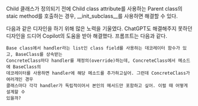 Child 클래스가 정의되기 전에 Child class attribute를 사용하는 Parent class의 staic method를 호출하는
경우, __init_subclass__를 사용하면 해결할 수 있다.

다음과 같은 디자인을 하기 위해 많은 노력을 기울였다. ChatGPT도 해결해주지 못하던 디자인을 드디어
Copilot의 도움을 받아 해결했다. 프롬프트는 다음과 같다.

```
Base class에서 handler라는 list인 class field를 사용하는 데코레이터 함수가 있고, BaseClass를 상속받는
ConcreteClass마다 handler를 재정의(override)하는데, ConcreteClass에서 메소드에 BaseClass의
데코레이터를 사용하면 handler에 해당 메소드를 추가하고싶어. 그런데 ConcreteClass가 여러개인 경우
클래스마다 각각 handler가 독립적이어서 본인의 메서드만 포함하고 싶어. 이럴 때 어떻게 설계할 수
있을까?
```
